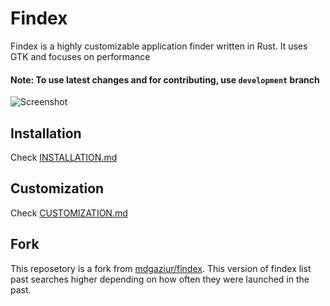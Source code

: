 # Findex

Findex is a highly customizable application finder written in Rust. It uses GTK and focuses on performance
#### Note: To use latest changes and for contributing, use `development` branch

![Screenshot](screenshot.png)

## Installation
Check [INSTALLATION.md](./INSTALLATION.md)

## Customization
Check [CUSTOMIZATION.md](./CUSTOMIZATION.md)

## Fork
This reposetory is a fork from [mdgaziur/findex](https://github.com/mdgaziur/findex). This version of findex list past searches higher depending on how often they were launched in the past.

